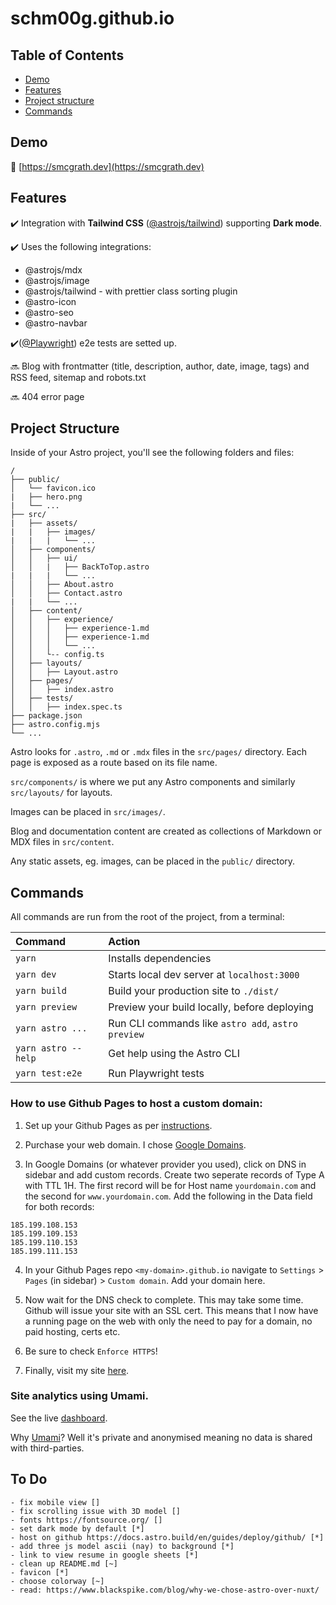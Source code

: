 # schm00g.github.io

## Table of Contents

- [Demo](#demo)
- [Features](#features)
- [Project structure](#project-structure)
- [Commands](#commands)

## Demo

📌 [https://smcgrath.dev](https://smcgrath.dev)

## Features

✔️ Integration with **Tailwind CSS** ([@astrojs/tailwind](https://docs.astro.build/en/guides/integrations-guide/tailwind/)) supporting **Dark mode**.

✔️ Uses the following integrations:

- @astrojs/mdx
- @astrojs/image
- @astrojs/tailwind - with prettier class sorting plugin
- @astro-icon
- @astro-seo
- @astro-navbar

✔️([@Playwright](https://github.com/microsoft/playwright)) e2e tests are setted up.

🔜 Blog with frontmatter (title, description, author, date, image, tags) and RSS feed, sitemap and robots.txt

🔜 404 error page

## Project Structure

Inside of your Astro project, you'll see the following folders and files:

```
/
├── public/
│   └── favicon.ico
|   ├── hero.png
|   └── ...
├── src/
|   ├── assets/
|   |   ├── images/
|   |   |   └── ...
│   ├── components/
│   │   ├── ui/
│   │   |   ├── BackToTop.astro
|   |   |   └── ...
│   │   ├── About.astro
│   │   ├── Contact.astro
|   |   └── ...
│   ├── content/
│   │   ├── experience/
│   │   │   ├── experience-1.md
│   │   │   ├── experience-1.md
│   │   │   └── ...
│   │   └-- config.ts
│   ├── layouts/
│   │   ├── Layout.astro
│   ├── pages/
│   │   ├── index.astro
│   ├── tests/
│   │   ├── index.spec.ts
├── package.json
├── astro.config.mjs
└── ...
```

Astro looks for `.astro`, `.md` or `.mdx` files in the `src/pages/` directory. Each page is exposed as a route based on its file name.

`src/components/` is where we put any Astro components and similarly `src/layouts/` for layouts.

Images can be placed in `src/images/`.

Blog and documentation content are created as collections of Markdown or MDX files in `src/content`.

Any static assets, eg. images, can be placed in the `public/` directory.

## Commands

All commands are run from the root of the project, from a terminal:

| Command             | Action                                             |
| :------------------ | :------------------------------------------------- |
| `yarn`              | Installs dependencies                              |
| `yarn dev`          | Starts local dev server at `localhost:3000`        |
| `yarn build`        | Build your production site to `./dist/`            |
| `yarn preview`      | Preview your build locally, before deploying       |
| `yarn astro ...`    | Run CLI commands like `astro add`, `astro preview` |
| `yarn astro --help` | Get help using the Astro CLI                       |
| `yarn test:e2e`     | Run Playwright tests                               |

### How to use Github Pages to host a custom domain:

1. Set up your Github Pages as per [instructions](https://pages.github.com/).
   
2. Purchase your web domain. I chose [Google Domains](https://domains.google.com/).

3. In Google Domains (or whatever provider you used), click on DNS in sidebar and add custom records. Create two seperate records of Type A with TTL 1H. The first record will be for Host name `yourdomain.com` and the second for `www.yourdomain.com`. Add the following in the Data field for both records:
```
185.199.108.153
185.199.109.153
185.199.110.153
185.199.111.153
```

4. In your Github Pages repo `<my-domain>.github.io` navigate to `Settings` > `Pages` (in sidebar) > `Custom domain`. Add your domain here.

5. Now wait for the DNS check to complete. This may take some time. Github will issue your site with an SSL cert. This means that I now have a running page on the web with only the need to pay for a domain, no paid hosting, certs etc.

6. Be sure to check `Enforce HTTPS`! 

7. Finally, visit my site [here](https://smcgrath.dev/).

### Site analytics using Umami.

See the live [dashboard](https://umami-production-863f.up.railway.app/share/DM50VHxJ/Blog).

Why [Umami](https://umami.is/)? Well it's private and anonymised meaning no data is shared with third-parties. 

## To Do

```
- fix mobile view []
- fix scrolling issue with 3D model []
- fonts https://fontsource.org/ []
- set dark mode by default [*]
- host on github https://docs.astro.build/en/guides/deploy/github/ [*]
- add three js model ascii (nay) to background [*]
- link to view resume in google sheets [*]
- clean up README.md [~]
- favicon [*]
- choose colorway [~]
- read: https://www.blackspike.com/blog/why-we-chose-astro-over-nuxt/
```
